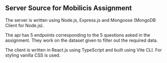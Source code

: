 ## Server Source for Mobilicis Assignment

The server is written using Node.js, Express.js and Mongoose (MongoDB Client for Node.js).

The api has 5 endpoints corresponding to the 5 questions asked in the assignment. They work on the dataset given to filter out the required data.

The client is written in React.js using TypeScript and built using Vite CLI. For styling vanilla CSS is used.
